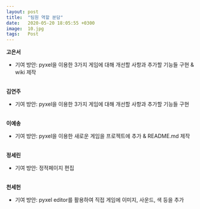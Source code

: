 ```yaml
---
layout: post
title:  "팀원 역할 분담"
date:   2020-05-20 18:05:55 +0300
image:  10.jpg
tags:   Post
---
```


<strong>고은서</strong>  
* 기여 방안: pyxel을 이용한 3가지 게임에 대해 개선할 사항과 추가할 기능들 구현 & wiki 제작
<br><br>

<strong>김연주</strong>  
* 기여 방안: pyxel을 이용한 3가지 게임에 대해 개선할 사항과 추가할 기능들 구현
<br><br>

<strong>이예송</strong>  
* 기여 방안: pyxel을 이용한 새로운 게임을 프로젝트에 추가 & README.md 제작
<br><br>

<strong>정세린</strong>  
* 기여 방안: 정적페이지 편집 
<br><br>

<strong>천세헌</strong>  
* 기여 방안: pyxel editor를 활용하여 직접 게임에 이미지, 사운드, 색 등을 추가
